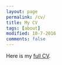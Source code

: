```yaml
---
layout: page
permalink: /cv/
title: My CV
tags: [about]
modified: 10-7-2016
comments: false
---
```


Here is my [full CV](https://gomena.github.io/doc/CVGM.pdf).

